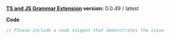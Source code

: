 
**[TS and JS Grammar Extension](https://marketplace.visualstudio.com/items?itemName=ms-vscode.typescript-javascript-grammar) version:**  0.0.49 / latest

**Code**

```ts
// Please include a code snippet that demonstrates the issue

```
